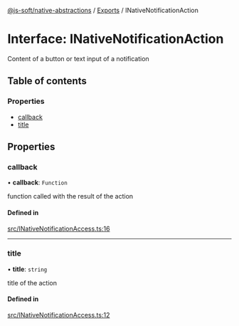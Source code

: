 [@js-soft/native-abstractions](../README.md) / [Exports](../modules.md) / INativeNotificationAction

# Interface: INativeNotificationAction

Content of a button or text input of a notification

## Table of contents

### Properties

- [callback](INativeNotificationAction.md#callback)
- [title](INativeNotificationAction.md#title)

## Properties

### callback

• **callback**: `Function`

function called with the result of the action

#### Defined in

[src/INativeNotificationAccess.ts:16](https://github.com/js-soft/ts-native-access/blob/20019e8/packages/abstractions/src/INativeNotificationAccess.ts#L16)

___

### title

• **title**: `string`

title of the action

#### Defined in

[src/INativeNotificationAccess.ts:12](https://github.com/js-soft/ts-native-access/blob/20019e8/packages/abstractions/src/INativeNotificationAccess.ts#L12)
